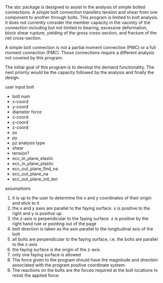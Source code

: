 The sbc package is designed to assist in the analysis of simple bolted
connections. A simple bolt connection transfers tension and shear from one
component to another through bolts. This program is limited to bolt analysis. It
does not currently consider the member capacity in the vacinity of the connection
including but not limited to bearing, excessive deformation, block shear
rupture, yielding of the gross cross-section, and fracture of the net
cross-section. 

A simple bolt connection is not a partial moment connection (PMC) or a full 
moment connection (FMC). Those connections require a different analysis not
covered by this program.

The initial goal of this program is to develop the demand functionality. The
next priority would be the capacity followed by the analysis and finally the
design. 


user input
bolt
- bolt num
- x-coord
- y-coord
- diameter
force
- x-coord
- y-coord
- z-coord
- px
- py
- pz
analysis type
- shear
- tension?
- ecc_in_plane_elastic
- ecc_in_plane_plastic
- ecc_out_plane_find_na
- ecc_out_plane_na
- ecc_out_plane_init_ten

assumptions
1. it is up to the user to determine the x and y coordinates of their origin and
stick to it
2. the x and y axes are parallel to the faying surface. x is positive to the
right and y is positive up.
3. the z-axis is perpendicular to the faying surface. z is positive by the right
hand rule or pointing out of the page
4. bolt direction is taken as the axis parallel to the longitudinal axis of the
bolt
5. all bolts are perpendicular to the faying surface, i.e. the bolts are
parallel to the z-axis
6. the faying surface is the origin of the z-axis
7. only one faying surface is allowed
8. The force given to the program should have the magnitude and direction
   associated with the program positive coordinate system.
9. The reactions on the bolts are the forces required at the bolt locations to
   resist the applied force. 
